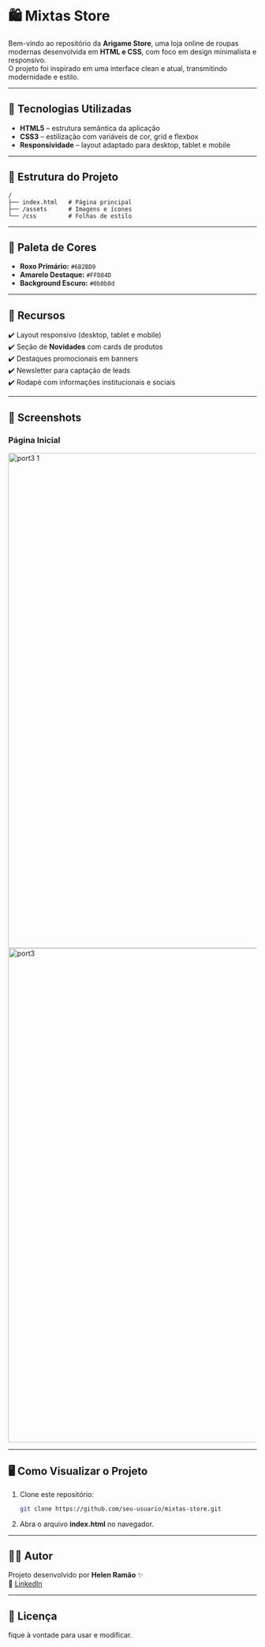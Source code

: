 # 🛍️ Mixtas Store

Bem-vindo ao repositório da **Arigame Store**, uma loja online de roupas modernas desenvolvida em **HTML e CSS**, com foco em design minimalista e responsivo.  
O projeto foi inspirado em uma interface clean e atual, transmitindo modernidade e estilo.

---

## 🚀 Tecnologias Utilizadas
- **HTML5** – estrutura semântica da aplicação
- **CSS3** – estilização com variáveis de cor, grid e flexbox
- **Responsividade** – layout adaptado para desktop, tablet e mobile

---

## 📂 Estrutura do Projeto
```
/
├── index.html   # Página principal
├── /assets      # Imagens e ícones
└── /css         # Folhas de estilo
```

---

## 🎨 Paleta de Cores
- **Roxo Primário:** `#6B2BD9`
- **Amarelo Destaque:** `#FFD84D`
- **Background Escuro:** `#0b0b0d`

---

## 📱 Recursos
✔️ Layout responsivo (desktop, tablet e mobile)  
✔️ Seção de **Novidades** com cards de produtos  
✔️ Destaques promocionais em banners  
✔️ Newsletter para captação de leads  
✔️ Rodapé com informações institucionais e sociais  

---

## 📸 Screenshots
### Página Inicial

<img width="1840" height="1004" alt="port3 1" src="https://github.com/user-attachments/assets/5c3d00a2-3307-4918-80da-72fba733d298" />
<img width="1838" height="1002" alt="port3" src="https://github.com/user-attachments/assets/d7ddc0b2-43a6-4650-9ed9-c1505f5edaa9" />


---

## 🖥️ Como Visualizar o Projeto
1. Clone este repositório:
   ```bash
   git clone https://github.com/seu-usuario/mixtas-store.git
   ```
2. Abra o arquivo **index.html** no navegador.

---

## 👨‍💻 Autor
Projeto desenvolvido por **Helen Ramão** ✨  
🔗 [LinkedIn](www.linkedin.com/in/stanly-dim)

---

## 📜 Licença
fique à vontade para usar e modificar.
